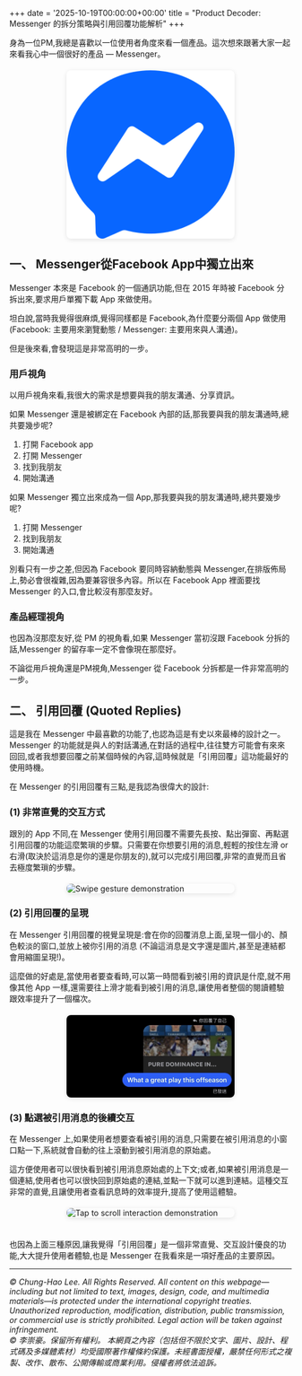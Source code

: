 +++
date = '2025-10-19T00:00:00+00:00'
title = "Product Decoder: Messenger 的拆分策略與引用回覆功能解析"
+++


身為一位PM,我總是喜歡以一位使用者角度來看一個產品。這次想來跟著大家一起來看我心中一個很好的產品 — Messenger。

<img src="pic1.png" alt="logo of messenger" width="300" style="display: block; margin: 20px auto; border-radius: 8px; box-shadow: 0 2px 8px rgba(0,0,0,0.1);">


## 一、 Messenger從Facebook App中獨立出來

Messenger 本來是 Facebook 的一個通訊功能,但在 2015 年時被 Facebook 分拆出來,要求用戶單獨下載 App 來做使用。

坦白說,當時我覺得很麻煩,覺得同樣都是 Facebook,為什麼要分兩個 App 做使用 (Facebook: 主要用來瀏覽動態 / Messenger: 主要用來與人溝通)。

但是後來看,會發現這是非常高明的一步。

### 用戶視角

以用戶視角來看,我很大的需求是想要與我的朋友溝通、分享資訊。

如果 Messenger 還是被綁定在 Facebook 內部的話,那我要與我的朋友溝通時,總共要幾步呢?

1. 打開 Facebook app
2. 打開 Messenger
3. 找到我朋友
4. 開始溝通

如果 Messenger 獨立出來成為一個 App,那我要與我的朋友溝通時,總共要幾步呢?

1. 打開 Messenger
2. 找到我朋友
3. 開始溝通

別看只有一步之差,但因為 Facebook 要同時容納動態與 Messenger,在排版佈局上,勢必會很複雜,因為要兼容很多內容。所以在 Facebook App 裡面要找 Messenger 的入口,會比較沒有那麼友好。

### 產品經理視角

也因為沒那麼友好,從 PM 的視角看,如果 Messenger 當初沒跟 Facebook 分拆的話,Messenger 的留存率一定不會像現在那麼好。

不論從用戶視角還是PM視角,Messenger 從 Facebook 分拆都是一件非常高明的一步。

## 二、 引用回覆 (Quoted Replies)

這是我在 Messenger 中最喜歡的功能了,也認為這是有史以來最棒的設計之一。Messenger 的功能就是與人的對話溝通,在對話的過程中,往往雙方可能會有來來回回,或者我想要回覆之前某個時候的內容,這時候就是「引用回覆」這功能最好的使用時機。

在 Messenger 的引用回覆有三點,是我認為很偉大的設計:

### (1) 非常直覺的交互方式

跟別的 App 不同,在 Messenger 使用引用回覆不需要先長按、點出彈窗、再點選引用回覆的功能這麼繁瑣的步驟。只需要在你想要引用的消息,輕輕的按住左滑 or 右滑(取決於這消息是你的還是你朋友的),就可以完成引用回覆,非常的直覺而且省去極度繁瑣的步驟。

<img src="gif1.GIF" alt="Swipe gesture demonstration" width="300" style="display: block; margin: 20px auto; border-radius: 8px; box-shadow: 0 2px 8px rgba(0,0,0,0.1);">

### (2) 引用回覆的呈現

在 Messenger 引用回覆的視覺呈現是:會在你的回覆消息上面,呈現一個小的、顏色較淡的窗口,並放上被你引用的消息 (不論這消息是文字還是圖片,甚至是連結都會用縮圖呈現!)。

這麼做的好處是,當使用者要查看時,可以第一時間看到被引用的資訊是什麼,就不用像其他 App 一樣,還需要往上滑才能看到被引用的消息,讓使用者整個的閱讀體驗跟效率提升了一個檔次。

<img src="pic.jpg" alt="Quoted reply visual example" width="300" style="display: block; margin: 20px auto; border-radius: 8px; box-shadow: 0 2px 8px rgba(0,0,0,0.1);">

### (3) 點選被引用消息的後續交互

在 Messenger 上,如果使用者想要查看被引用的消息,只需要在被引用消息的小窗口點一下,系統就會自動的往上滾動到被引用消息的原始處。

這方便使用者可以很快看到被引用消息原始處的上下文;或者,如果被引用消息是一個連結,使用者也可以很快回到原始處的連結,並點一下就可以進到連結。這種交互非常的直覺,且讓使用者查看訊息時的效率提升,提高了使用這體驗。

<img src="gif2.GIF" alt="Tap to scroll interaction demonstration" width="300" style="display: block; margin: 20px auto; border-radius: 8px; box-shadow: 0 2px 8px rgba(0,0,0,0.1);">

<br>
也因為上面三種原因,讓我覺得「引用回覆」是一個非常直覺、交互設計優良的功能,大大提升使用者體驗,也是 Messenger 在我看來是一項好產品的主要原因。





---
*© Chung-Hao Lee. All Rights Reserved.
All content on this webpage—including but not limited to text, images, design, code, and multimedia materials—is protected under the international copyright treaties. Unauthorized reproduction, modification, distribution, public transmission, or commercial use is strictly prohibited. Legal action will be taken against infringement.* <br>
*© 李崇豪。保留所有權利。
本網頁之內容（包括但不限於文字、圖片、設計、程式碼及多媒體素材）均受國際著作權條約保護。未經書面授權，嚴禁任何形式之複製、改作、散布、公開傳輸或商業利用。侵權者將依法追訴。*
